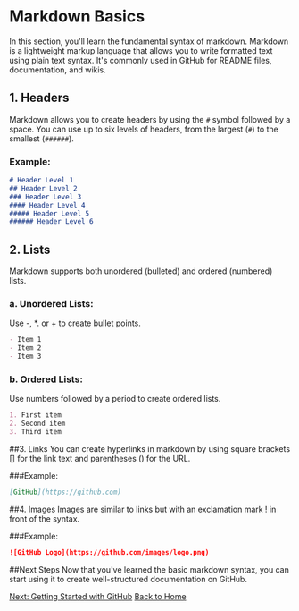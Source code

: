 # Markdown Basics

In this section, you'll learn the fundamental syntax of markdown. Markdown is a lightweight markup language that allows you to write formatted text using plain text syntax. It's commonly used in GitHub for README files, documentation, and wikis.

## 1. Headers

Markdown allows you to create headers by using the `#` symbol followed by a space. You can use up to six levels of headers, from the largest (`#`) to the smallest (`######`).

### Example:
```markdown
# Header Level 1
## Header Level 2
### Header Level 3
#### Header Level 4
##### Header Level 5
###### Header Level 6
```

## 2. Lists

Markdown supports both unordered (bulleted) and ordered (numbered) lists.

### a. Unordered Lists: 
Use -, *. or + to create bullet points. 

```markdown
- Item 1
- Item 2
- Item 3
```
### b. Ordered Lists: 
Use numbers followed by a period to create ordered lists. 

```markdown
1. First item
2. Second item
3. Third item
```

##3. Links
You can create hyperlinks in markdown by using square brackets [] for the link text and parentheses () for the URL.

###Example: 
```markdown
[GitHub](https://github.com)
```

##4. Images
Images are similar to links but with an exclamation mark ! in front of the syntax.

###Example: 
```markdown
![GitHub Logo](https://github.com/images/logo.png)
```
##Next Steps
Now that you've learned the basic markdown syntax, you can start using it to create well-structured documentation on GitHub.

[Next: Getting Started with GitHub](github_setup.md)
[Back to Home](README.md)

